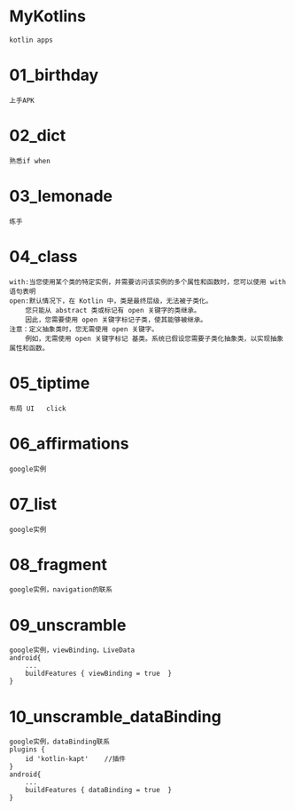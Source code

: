 # MyKotlins
    kotlin apps
# 01_birthday
    上手APK
# 02_dict
    熟悉if when
# 03_lemonade
    练手
# 04_class
    with:当您使用某个类的特定实例，并需要访问该实例的多个属性和函数时，您可以使用 with 语句表明 
    open:默认情况下，在 Kotlin 中，类是最终层级，无法被子类化。
        您只能从 abstract 类或标记有 open 关键字的类继承。
        因此，您需要使用 open 关键字标记子类，使其能够被继承。
    注意：定义抽象类时，您无需使用 open 关键字。
        例如，无需使用 open 关键字标记 基类。系统已假设您需要子类化抽象类，以实现抽象属性和函数。 
# 05_tiptime
    布局 UI   click
# 06_affirmations
    google实例
# 07_list
    google实例
# 08_fragment
    google实例，navigation的联系
# 09_unscramble
    google实例，viewBinding，LiveData
    android{
        ...
        buildFeatures { viewBinding = true  }
    }
# 10_unscramble_dataBinding
    google实例，dataBinding联系
    plugins {
        id 'kotlin-kapt'    //插件
    }
    android{
        ...
        buildFeatures { dataBinding = true  }
    }
    
    

